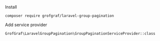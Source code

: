 Install

`composer require grofgraf/laravel-group-pagination`

Add service provider

`GrofGraf\LaravelGroupPagination\GroupPaginationServiceProvider::class`
